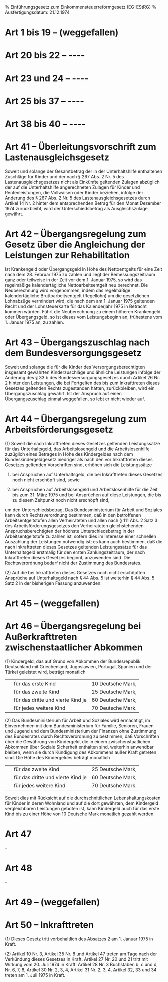 % Einführungsgesetz zum Einkommensteuerreformgesetz  (EG-EStRG)
% Ausfertigungsdatum: 21.12.1974
 
# Art 1 bis 19 – (weggefallen)

# Art 20 bis 22 – ----

# Art 23 und 24 – ----

# Art 25 bis 37 – ----

# Art 38 bis 40 – ----

# Art 41 – Überleitungsvorschrift zum Lastenausgleichsgesetz

Soweit und solange der Gesamtbetrag der in der Unterhaltshilfe enthaltenen Zuschläge für Kinder und der nach § 267 Abs. 2 Nr. 5 des Lastenausgleichsgesetzes nicht als Einkünfte geltenden Zulagen abzüglich der auf die Unterhaltshilfe angerechneten Zulagen für Kinder und Rentenleistungen, die Vollwaisen oder Kinder beziehen, infolge der Änderung des § 267 Abs. 2 Nr. 5 des Lastenausgleichsgesetzes durch Artikel 14 Nr. 2 hinter dem entsprechenden Betrag für den Monat Dezember 1974 zurückbleibt, wird der Unterschiedsbetrag als Ausgleichszulage gewährt.

# Art 42 – Übergangsregelung zum Gesetz über die Angleichung der Leistungen zur Rehabilitation

Ist Krankengeld oder Übergangsgeld in Höhe des Nettoentgelts für eine Zeit nach dem 28. Februar 1975 zu zahlen und liegt der Bemessungszeitraum ganz oder teilweise in der Zeit vor dem 1. Januar 1975, so wird das regelmäßige kalendertägliche Nettoarbeitsentgelt neu berechnet. Die Neuberechnung wird vorgenommen, indem das regelmäßige kalendertägliche Bruttoarbeitsentgelt (Regellohn) um die gesetzlichen Lohnabzüge vermindert wird, die nach dem am 1. Januar 1975 geltenden Recht und der Lohnsteuerkarte für das Kalenderjahr 1975 in Betracht kommen würden. Führt die Neuberechnung zu einem höheren Krankengeld oder Übergangsgeld, so ist dieses vom Leistungsbeginn an, frühestens vom 1. Januar 1975 an, zu zahlen.

# Art 43 – Übergangszuschlag nach dem Bundesversorgungsgesetz

Soweit und solange die für die Kinder des Versorgungsberechtigten insgesamt gewährten Kinderzuschläge und ähnliche Leistungen infolge der Änderung des § 33 b des Bundesversorgungsgesetzes durch Artikel 26 Nr. 2 hinter den Leistungen, die bei Fortgelten des bis zum Inkrafttreten dieses Gesetzes geltenden Rechts zugestanden hätten, zurückbleiben, wird ein Übergangszuschlag gewährt. Ist der Anspruch auf einen Übergangszuschlag einmal weggefallen, so lebt er nicht wieder auf.

# Art 44 – Übergangsregelung zum Arbeitsförderungsgesetz

(1) Soweit die nach Inkrafttreten dieses Gesetzes geltenden Leistungssätze für das Unterhaltsgeld, das Arbeitslosengeld und die Arbeitslosenhilfe zuzüglich eines Betrages in Höhe des Kindergeldes nach dem Bundeskindergeldgesetz niedriger als nach den vor Inkrafttreten dieses Gesetzes geltenden Vorschriften sind, erhöhen sich die Leistungssätze

1. bei Ansprüchen auf Unterhaltsgeld, die bei Inkrafttreten dieses Gesetzes noch nicht erschöpft sind, sowie

2. bei Ansprüchen auf Arbeitslosengeld und Arbeitslosenhilfe für die Zeit bis zum 31. März 1975 und bei Ansprüchen auf diese Leistungen, die bis zu diesem Zeitpunkt noch nicht erschöpft sind,

um den Unterschiedsbetrag. Das Bundesministerium für Arbeit und Soziales kann durch Rechtsverordnung bestimmen, daß in den betroffenen Arbeitsentgeltstufen allen Verheirateten und allen nach § 111 Abs. 2 Satz 3 des Arbeitsförderungsgesetzes den Verheirateten gleichstehenden Anspruchsberechtigten der höchste Unterschiedsbetrag in der Arbeitsentgeltstufe zu zahlen ist, sofern dies im Interesse einer schnellen Auszahlung der Leistungen notwendig ist; es kann auch bestimmen, daß die nach Inkrafttreten dieses Gesetzes geltenden Leistungssätze für das Unterhaltsgeld erstmalig für den ersten Zahlungszeitraum, der nach Inkrafttreten dieses Gesetzes beginnt, anzuwenden sind. Die Rechtsverordnung bedarf nicht der Zustimmung des Bundesrates.

(2) Auf die bei Inkrafttreten dieses Gesetzes noch nicht erschöpften Ansprüche auf Unterhaltsgeld nach § 44 Abs. 5 ist weiterhin § 44 Abs. 5 Satz 2 in der bisherigen Fassung anzuwenden.

# Art 45 – (weggefallen)

# Art 46 – Übergangsregelung bei Außerkrafttreten zwischenstaatlicher Abkommen

(1) Kindergeld, das auf Grund von Abkommen der Bundesrepublik Deutschland mit Griechenland, Jugoslawien, Portugal, Spanien und der Türkei geleistet wird, beträgt monatlich  
  

|     |                                   |                   |
|:----|:----------------------------------|:------------------|
|     | für das erste Kind                | 10 Deutsche Mark, |
|     | für das zweite Kind               | 25 Deutsche Mark, |
|     | für das dritte und vierte Kind je | 60 Deutsche Mark, |
|     | für jedes weitere Kind            | 70 Deutsche Mark. |

(2) Das Bundesministerium für Arbeit und Soziales wird ermächtigt, im Einvernehmen mit dem Bundesministerium für Familie, Senioren, Frauen und Jugend und dem Bundesministerium der Finanzen ohne Zustimmung des Bundesrates durch Rechtsverordnung zu bestimmen, daß Vorschriften über die Gewährung von Kindergeld, die in einem zwischenstaatlichen Abkommen über Soziale Sicherheit enthalten sind, weiterhin anwendbar bleiben, wenn sie durch Kündigung des Abkommens außer Kraft getreten sind. Die Höhe des Kindergeldes beträgt monatlich  
  

|     |                                   |                   |
|:----|:----------------------------------|:------------------|
|     | für das zweite Kind               | 25 Deutsche Mark, |
|     | für das dritte und vierte Kind je | 60 Deutsche Mark, |
|     | für jedes weitere Kind            | 70 Deutsche Mark. |

  
  
Soweit dies mit Rücksicht auf die durchschnittlichen Lebenshaltungskosten für Kinder in deren Wohnland und auf die dort gewährten, dem Kindergeld vergleichbaren Leistungen geboten ist, kann Kindergeld auch für das erste Kind bis zu einer Höhe von 10 Deutsche Mark monatlich gezahlt werden.

# Art 47

\-

# Art 48

\-

# Art 49 – (weggefallen)

# Art 50 – Inkrafttreten

(1) Dieses Gesetz tritt vorbehaltlich des Absatzes 2 am 1. Januar 1975 in Kraft.

(2) Artikel 10 Nr. 3, Artikel 35 Nr. 8 und Artikel 47 treten am Tage nach der Verkündung dieses Gesetzes in Kraft. Artikel 27 Nr. 20 und 21 tritt mit Wirkung vom 20. Juli 1974 in Kraft. Artikel 28 Nr. 3 Buchstaben b, c und d, Nr. 6, 7, 8, Artikel 30 Nr. 2, 3, 4, Artikel 31 Nr. 2, 3, 4, Artikel 32, 33 und 34 treten am 1. Juli 1975 in Kraft.
